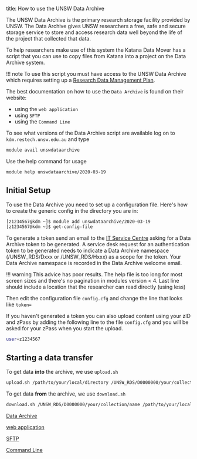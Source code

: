 title: How to use the UNSW Data Archive

The UNSW Data Archive is the primary research storage facility provided by UNSW. The Data Archive gives UNSW researchers a free, safe and secure storage service to store and access research data well beyond the life of the project that collected that data.

To help researchers make use of this system the Katana Data Mover has a script that you can use to copy files from Katana into a project on the Data Archive system.

!!! note
    To use this script you must have access to the UNSW Data Archive which requires setting up a [Research Data Management Plan](https://research.unsw.edu.au/research-data-management-unsw).

The best documentation on how to use the `Data Archive` is found on their website:

- using the `web application`
- using `SFTP`
- using the `Command Line`


To see what versions of the Data Archive script are available log on to `kdm.restech.unsw.edu.au` and type

``` bash
module avail unswdataarchive
```

Use the help command for usage

``` bash
module help unswdataarchive/2020-03-19
```

## Initial Setup

To use the Data Archive you need to set up a configuration file. Here's how to create the generic config in the directory you are in:

``` bash
[z1234567@kdm ~]$ module add unswdataarchive/2020-03-19
[z1234567@kdm ~]$ get-config-file
```

To generate a token send an email to the [IT Service Centre](mailto:ITServiceCentre@unsw.edu.au) asking for a Data Archive token to be generated. A service desk request for an authentication token to be generated needs to indicate a Data Archive namespace (/UNSW_RDS/Dxxx or /UNSW_RDS/Hxxx) as a scope for the token. Your Data Archive namespace is recorded in the Data Archive welcome email.

!!! warning
    This advice has poor results. The help file is too long for most screen sizes and there's no pagination in modules version < 4. Last line should include a location that the researcher can read directly (using less)

Then edit the configuration file `config.cfg` and change the line that looks like `token=`

If you haven't generated a token you can also upload content using your zID and zPass by adding the following line to the file `config.cfg` and you will be asked for your zPass when you start the upload.

``` bash
user=z1234567
```

## Starting a data transfer

To get data **into** the archive, we use `upload.sh`

``` bash
upload.sh /path/to/your/local/directory /UNSW_RDS/D0000000/your/collection/name
```

To get data **from** the archive, we use `download.sh`

``` bash
download.sh /UNSW_RDS/D0000000/your/collection/name /path/to/your/local/directory
```

[Data Archive](http://www.dataarchive.unsw.edu.au/)

[web application](http://www.dataarchive.unsw.edu.au/help/web-application-guide)

[SFTP](http://www.dataarchive.unsw.edu.au/help/sftp-client-guide)

[Command Line](http://www.dataarchive.unsw.edu.au/help/command-line-script-guide)
